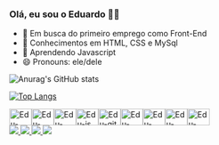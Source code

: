 ### Olá, eu sou o Eduardo 👋🏼


- 🔭 Em busca do primeiro emprego como Front-End
- 🌱 Conhecimentos em HTML, CSS e MySql
- 👯 Aprendendo Javascript
- 😄 Pronouns: ele/dele
<div>

![Anurag's GitHub stats](https://github-readme-stats.vercel.app/api?username=Edhdelly&show_icons=true&theme=radical) 

[![Top Langs](https://github-readme-stats.vercel.app/api/top-langs/?username=Edhdelly&langs_count=8)](https://github.com/anuraghazra/github-readme-stats)
</div>

<div style="display:flex">
        <img width="40" height="30" alt="Edu-Html"
            src="https://cdn.jsdelivr.net/gh/devicons/devicon/icons/html5/html5-plain.svg">
        <img width="40" height="30" alt="Edu-Css"
            src="https://cdn.jsdelivr.net/gh/devicons/devicon/icons/css3/css3-original.svg">
         <img width="40" height="30" alt="Edu-sass"
            src="https://cdn.jsdelivr.net/gh/devicons/devicon/icons/sass/sass-original.svg" /> 
                <img width="40" height="30" alt="Edu-js"
           src="https://cdn.jsdelivr.net/gh/devicons/devicon/icons/javascript/javascript-original.svg">
        <img width="40" height="30" alt="Edu-git"
            src="https://cdn.jsdelivr.net/gh/devicons/devicon/icons/git/git-plain.svg">
        <img width="40" height="30" alt="Edu-github"
            src="https://cdn.jsdelivr.net/gh/devicons/devicon/icons/github/github-original.svg">
         <img width="40" height="30" alt="Edu-figma"
            src="https://cdn.jsdelivr.net/gh/devicons/devicon/icons/figma/figma-original.svg">
       <img width="40" height="30" alt="Edu-mysql"
            src="https://cdn.jsdelivr.net/gh/devicons/devicon/icons/mysql/mysql-original.svg" /> 
            <img width="40" height="30" alt="Edu-wordpress"
            src="https://cdn.jsdelivr.net/gh/devicons/devicon/icons/wordpress/wordpress-original.svg" />
    </div>
    <div>
        <a href="https://www.behance.net/eduhenrique1" target="_blank"> <img src="https://img.shields.io/badge/-Behance-blue?style=for-the-badge&logo=behance&logoColor=white"> </a>
        <a href="https://www.facebook.com/edhDelly"  target="_blank"> <img src="https://img.shields.io/badge/Facebook-1877F2?style=for-the-badge&logo=facebook&logoColor=white"> </a>
        <a href="https://www.instagram.com/edhdelly/"  target="_blank"> <img src="https://img.shields.io/badge/Instagram-E4405F?style=for-the-badge&logo=instagram&logoColor=white"> </a>
        <a href="https://www.linkedin.com/in/eduardo-henrique-39452a162/"  target="_blank"> <img src="https://img.shields.io/badge/LinkedIn-0077B5?style=for-the-badge&logo=linkedin&logoColor=white">  </a
    </div>
